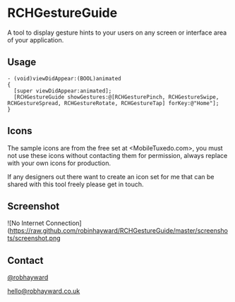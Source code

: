RCHGestureGuide
===============

A tool to display gesture hints to your users on any screen or interface area of your application.

## Usage

    - (void)viewDidAppear:(BOOL)animated
    {
      [super viewDidAppear:animated];
      [RCHGestureGuide showGestures:@[RCHGesturePinch, RCHGestureSwipe, RCHGestureSpread, RCHGestureRotate, RCHGestureTap] forKey:@"Home"];
    }

## Icons

The sample icons are from the free set at <MobileTuxedo.com>, you must not use these icons without contacting them for permission, always replace with your own icons for production.

If any designers out there want to create an icon set for me that can be shared with this tool freely please get in touch.

## Screenshot

![No Internet Connection](https://raw.github.com/robinhayward/RCHGestureGuide/master/screenshots/screenshot.png

## Contact

[@robhayward](http://www.twitter.com/robhayward) 

<hello@robhayward.co.uk>
